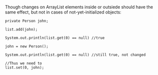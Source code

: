 

Though changes on ArrayList elements inside or outsiede should have the same effect, but not in cases of not-yet-initialized objects:

```
private Person john;

list.add(john);

System.out.println(list.get(0) == null) //true

john = new Person();

System.out.println(list.get(0) == null) //still true, not changed

//Thus we need to 
list.set(0, john);
        

```
